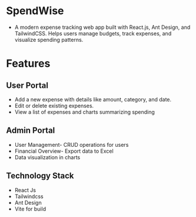 # SpendWise
- A modern expense tracking web app built with React.js, Ant Design, and TailwindCSS. Helps users manage budgets, track expenses, and visualize spending patterns.
  
# Features
## User Portal
- Add a new expense with details like amount, category, and date.
- Edit or delete existing expenses.
- View a list of expenses and charts summarizing spending

## Admin Portal
- User Management- CRUD operations for users
- Financial Overview- Export data to Excel
- Data visualization in charts

## Technology Stack
- React Js
- Tailwindcss
- Ant Design
- Vite for build
